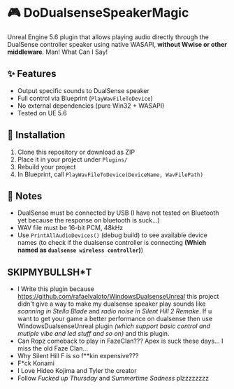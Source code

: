 # 🎮 DoDualsenseSpeakerMagic
Unreal Engine 5.6 plugin that allows playing audio directly through the DualSense controller speaker using native WASAPI, **without Wwise or other middleware**. Man! What Can I Say!

## ✨ Features
- Output specific sounds to DualSense speaker
- Full control via Blueprint (`PlayWavFileToDevice`)
- No external dependencies (pure Win32 + WASAPI)
- Tested on UE 5.6

## 🧩 Installation
1. Clone this repository or download as ZIP
2. Place it in your project under `Plugins/`
3. Rebuild your project
4. In Blueprint, call `PlayWavFileToDevice(DeviceName, WavFilePath)`

## 🧠 Notes
- DualSense must be connected by USB (I have not tested on Bluetooth yet because the response on bluetooth is suck...)
- WAV file must be 16-bit PCM, 48kHz
- Use `PrintAllAudioDevices()` (debug build) to see available device names (to check if the dualsense controller is connecting **(Which named as `dualsense wireless controller`)**)

## SKIPMYBULLSH*T
- I Write this plugin because https://github.com/rafaelvaloto/WindowsDualsenseUnreal this project didn't give a way to make my dualsense speaker play sounds like *scanning in Stella Blade* and *radio noise in Silent Hill 2 Remake*. If u want to get your game a better performance on dualsense then use WindowsDualsenseUnreal plugin *(which support basic control and mutiple vibe and led stuff and so on)* and this plugin.
- Can Ropz comeback to play in FazeClan??? Apex is suck these days... I miss the old Faze Clan...
- Why Silent Hill F is so f**kin expensive???
- F*ck Konami
- I Love Hideo Kojima and Tyler the creator
- Follow *Fucked up Thursday* and *Summertime Sadness* plzzzzzzzz